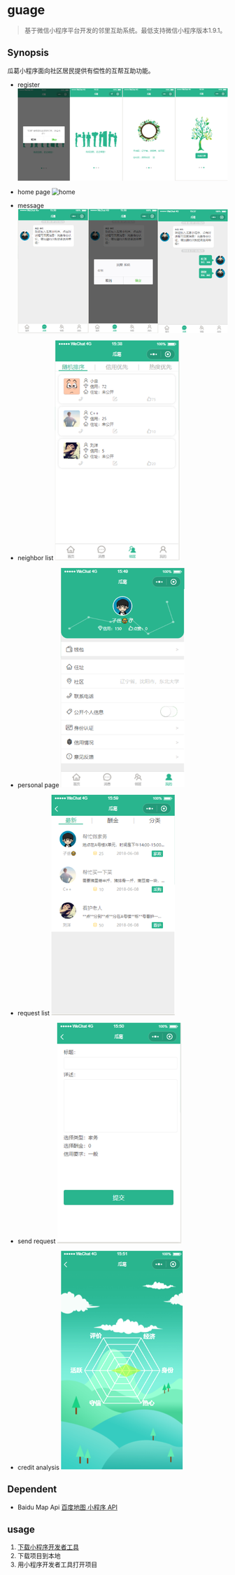 # guage

> 基于微信小程序平台开发的邻里互助系统。最低支持微信小程序版本1.9.1。

## Synopsis
瓜葛小程序面向社区居民提供有偿性的互帮互助功能。

- register
![register](screenshot/reg.jpg)

- home page
![home](sreenshot/home.png)

- message
![message](screenshot/message.jpg)

- neighbor list
![neighbors](screenshot/neighbors.png)

- personal page
![person](screenshot/per.png)

- request list
![requests](screenshot/requests.png)

- send request
![send](screenshot/send.png)

- credit analysis
![credit](screenshot/credit.png)

## Dependent

- Baidu Map Api
    [百度地图 小程序 API](https://lbsyun.baidu.com/index.php?title=wxjsapi)

## usage

1. [下载小程序开发者工具](https://developers.weixin.qq.com/miniprogram/dev/devtools/download.html)
2. 下载项目到本地
3. 用小程序开发者工具打开项目